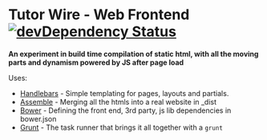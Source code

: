 Tutor Wire - Web Frontend [![devDependency Status](https://david-dm.org/olizilla/tutorwire-www/dev-status.png)](https://david-dm.org/olizilla/tutorwire-www#info=devDependencies)
=========================

**An experiment in build time compilation of static html, with all the moving parts and dynamism powered by JS after page load**

Uses:
- [Handlebars] - Simple templating for pages, layouts and partials.
- [Assemble] - Merging all the htmls into a real website in _dist 
- [Bower] - Defining the front end, 3rd party, js lib dependencies in bower.json
- [Grunt] - The task runner that brings it all together with a `grunt`



[Handlebars]: http://handlebarsjs.com/
[Assemble]: https://github.com/assemble/assemble
[Bower]: http://bower.io/
[Grunt]: http://gruntjs.com/
